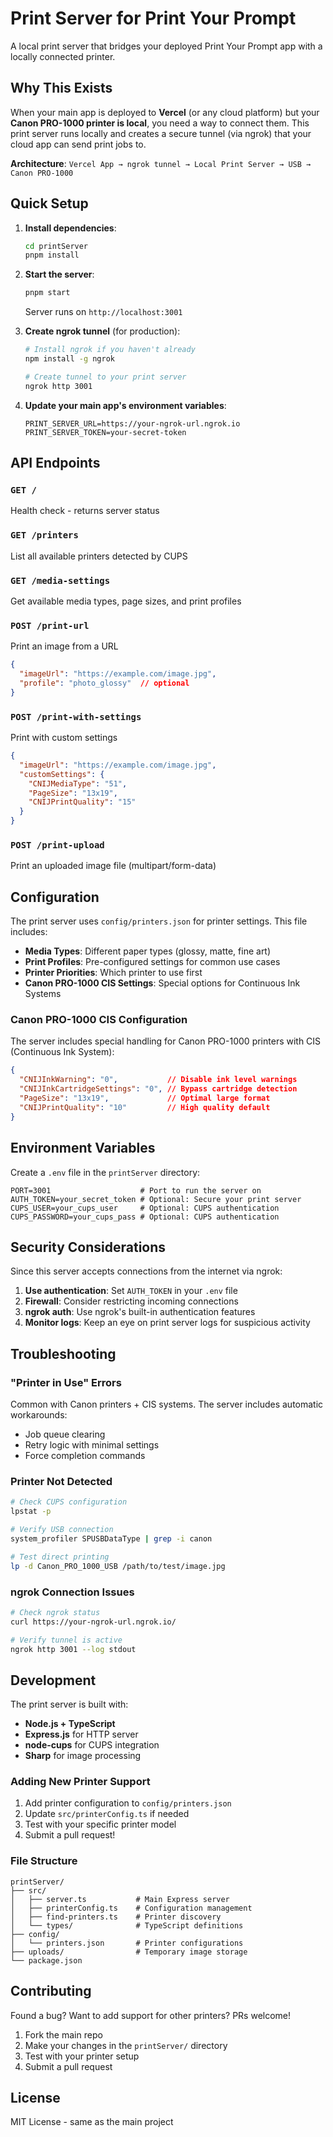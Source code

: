 # Print Server for Print Your Prompt

A local print server that bridges your deployed Print Your Prompt app with a locally connected printer.

## Why This Exists

When your main app is deployed to **Vercel** (or any cloud platform) but your **Canon PRO-1000 printer is local**, you need a way to connect them. This print server runs locally and creates a secure tunnel (via ngrok) that your cloud app can send print jobs to.

**Architecture**: `Vercel App → ngrok tunnel → Local Print Server → USB → Canon PRO-1000`

## Quick Setup

1. **Install dependencies**:
   ```bash
   cd printServer
   pnpm install
   ```

2. **Start the server**:
   ```bash
   pnpm start
   ```
   Server runs on `http://localhost:3001`

3. **Create ngrok tunnel** (for production):
   ```bash
   # Install ngrok if you haven't already
   npm install -g ngrok
   
   # Create tunnel to your print server
   ngrok http 3001
   ```

4. **Update your main app's environment variables**:
   ```env
   PRINT_SERVER_URL=https://your-ngrok-url.ngrok.io
   PRINT_SERVER_TOKEN=your-secret-token
   ```

## API Endpoints

### `GET /`
Health check - returns server status

### `GET /printers`
List all available printers detected by CUPS

### `GET /media-settings`
Get available media types, page sizes, and print profiles

### `POST /print-url`
Print an image from a URL
```json
{
  "imageUrl": "https://example.com/image.jpg",
  "profile": "photo_glossy"  // optional
}
```

### `POST /print-with-settings`
Print with custom settings
```json
{
  "imageUrl": "https://example.com/image.jpg",
  "customSettings": {
    "CNIJMediaType": "51",
    "PageSize": "13x19",
    "CNIJPrintQuality": "15"
  }
}
```

### `POST /print-upload`
Print an uploaded image file (multipart/form-data)

## Configuration

The print server uses `config/printers.json` for printer settings. This file includes:

- **Media Types**: Different paper types (glossy, matte, fine art)
- **Print Profiles**: Pre-configured settings for common use cases
- **Printer Priorities**: Which printer to use first
- **Canon PRO-1000 CIS Settings**: Special options for Continuous Ink Systems

### Canon PRO-1000 CIS Configuration

The server includes special handling for Canon PRO-1000 printers with CIS (Continuous Ink System):

```json
{
  "CNIJInkWarning": "0",           // Disable ink level warnings
  "CNIJInkCartridgeSettings": "0", // Bypass cartridge detection
  "PageSize": "13x19",             // Optimal large format
  "CNIJPrintQuality": "10"         // High quality default
}
```

## Environment Variables

Create a `.env` file in the `printServer` directory:

```env
PORT=3001                    # Port to run the server on
AUTH_TOKEN=your_secret_token # Optional: Secure your print server
CUPS_USER=your_cups_user     # Optional: CUPS authentication
CUPS_PASSWORD=your_cups_pass # Optional: CUPS authentication
```

## Security Considerations

Since this server accepts connections from the internet via ngrok:

1. **Use authentication**: Set `AUTH_TOKEN` in your `.env` file
2. **Firewall**: Consider restricting incoming connections
3. **ngrok auth**: Use ngrok's built-in authentication features
4. **Monitor logs**: Keep an eye on print server logs for suspicious activity

## Troubleshooting

### "Printer in Use" Errors
Common with Canon printers + CIS systems. The server includes automatic workarounds:
- Job queue clearing
- Retry logic with minimal settings
- Force completion commands

### Printer Not Detected
```bash
# Check CUPS configuration
lpstat -p

# Verify USB connection
system_profiler SPUSBDataType | grep -i canon

# Test direct printing
lp -d Canon_PRO_1000_USB /path/to/test/image.jpg
```

### ngrok Connection Issues
```bash
# Check ngrok status
curl https://your-ngrok-url.ngrok.io/

# Verify tunnel is active
ngrok http 3001 --log stdout
```

## Development

The print server is built with:
- **Node.js + TypeScript**
- **Express.js** for HTTP server
- **node-cups** for CUPS integration
- **Sharp** for image processing

### Adding New Printer Support

1. Add printer configuration to `config/printers.json`
2. Update `src/printerConfig.ts` if needed
3. Test with your specific printer model
4. Submit a pull request!

### File Structure

```
printServer/
├── src/
│   ├── server.ts           # Main Express server
│   ├── printerConfig.ts    # Configuration management
│   ├── find-printers.ts    # Printer discovery
│   └── types/              # TypeScript definitions
├── config/
│   └── printers.json       # Printer configurations
├── uploads/                # Temporary image storage
└── package.json
```

## Contributing

Found a bug? Want to add support for other printers? PRs welcome!

1. Fork the main repo
2. Make your changes in the `printServer/` directory
3. Test with your printer setup
4. Submit a pull request

## License

MIT License - same as the main project 